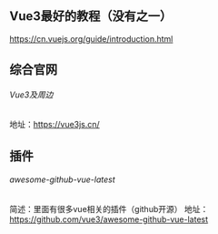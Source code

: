 ## Vue3最好的教程（没有之一）
https://cn.vuejs.org/guide/introduction.html

## 综合官网
###### Vue3及周边
地址：https://vue3js.cn/

## 插件
###### awesome-github-vue-latest
简述：里面有很多vue相关的插件（github开源）
地址：https://github.com/vue3/awesome-github-vue-latest